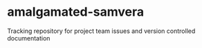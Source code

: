 # amalgamated-samvera
Tracking repository for project team issues and version controlled documentation

